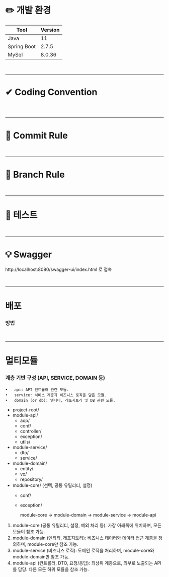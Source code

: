 # ✏️ 개발 환경 

| Tool        | Version               |
|-------------|-----------------------|
| Java        | 11                    |
| Spring Boot | 2.7.5                 |
| MySql       | 8.0.36                |

<br />

---

# ✔ Coding Convention

```

```

<br />

---

# 🙏 Commit Rule

<br />

---

# 📜 Branch Rule

<br />

---

# 🧪 테스트

<br />

---

# 💡 Swagger

http://localhost:8080/swagger-ui/index.html 로 접속

<br />

---

# 배포

### 방법

<br />

---

# 멀티모듈
### 계층 기반 구성 (API, SERVICE, DOMAIN 등)
	•	api: API 컨트롤러 관련 모듈.
	•	service: 서비스 계층과 비즈니스 로직을 담은 모듈.
	•	domain (or db): 엔티티, 레포지토리 및 DB 관련 모듈.

- project-root/
- module-api/
    - aop/
    - conf/ 
    - controller/
    - exception/
    - utils/
- module-service/
    - dto/
    - service/
- module-domain/
    - entity/
    - vo/
    - repository/
- module-core/ (선택, 공통 유틸리티, 설정)
    - conf/
    - exception/


      module-core -> module-domain -> module-service -> module-api
      		
1. module-core (공통 유틸리티, 설정, 예외 처리 등): 가장 아래쪽에 위치하며, 모든 모듈이 참조 가능.
2.	module-domain (엔티티, 레포지토리):
비즈니스 데이터와 데이터 접근 계층을 정의하며, module-core만 참조 가능.
3.	module-service (비즈니스 로직):
            도메인 로직을 처리하며, module-core와 module-domain만 참조 가능.
4.	module-api (컨트롤러, DTO, 요청/응답):
            최상위 계층으로, 외부로 노출되는 API를 담당. 다른 모든 하위 모듈을 참조 가능.
